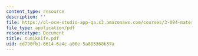 ```yaml
---
content_type: resource
description: ''
file: https://ol-ocw-studio-app-qa.s3.amazonaws.com/courses/3-094-materials-in-human-experience-spring-2004/cd790fb166146a4ca00e5a883360b37a_tumiknife.pdf
file_type: application/pdf
resourcetype: Document
title: tumiknife.pdf
uid: cd790fb1-6614-6a4c-a00e-5a883360b37a
---
```

